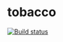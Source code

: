 # tobacco
[![Build status](https://ci.appveyor.com/api/projects/status/be18f5dctcdaiokr?svg=true)](https://ci.appveyor.com/project/fedjabosnic/tobacco)